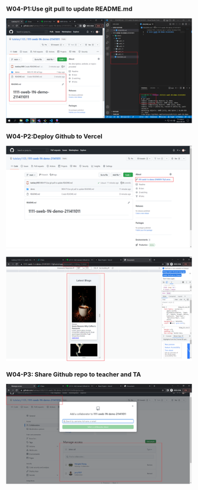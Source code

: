 ### W04-P1:Use git pull to update README.md

![](w04_p1.png)

### W04-P2:Deploy Github to Vercel

![](w04_p2-1.png)

![](w04_p2-2.png)

### W04-P3: Share Github repo to teacher and TA

![](w04_p3.png)
